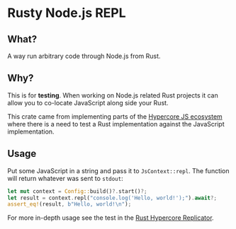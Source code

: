 # Rusty Node.js REPL

## What?

A way run arbitrary code through Node.js from Rust.

## Why?

This is for **testing**. When working on Node.js related Rust projects it can allow you to co-locate JavaScript along side your Rust.

This crate came from implementing parts of the [Hypercore JS ecosystem](https://docs.pears.com/building-blocks/hypercore) where there is a need to test a Rust implementation against the JavaScript implementation.


## Usage

Put some JavaScript in a string and pass it to `JsContext::repl`. The function will return whatever was sent to `stdout`:

```rust
let mut context = Config::build()?.start()?;
let result = context.repl("console.log('Hello, world!');").await?;
assert_eq!(result, b"Hello, world!\n");
```


For more in-depth usage see the test in the [Rust Hypercore Replicator](https://github.com/cowlicks/replicator/tree/master/replicator/tests).
